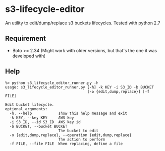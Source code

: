 s3-lifecycle-editor
===================

An utility to edit/dump/replace s3 buckets lifecycles.
Tested with python 2.7

## Requirement ##

* Boto >= 2.34 (Might work with older versions, but that's the one it was developed with)

## Help ##
```
%> python s3_lifecycle_editor_runner.py -h
usage: s3_lifecycle_editor_runner.py [-h] -k KEY -i S3_ID -b BUCKET
                                     [-o {edit,dump,replace}] [-f FILE]

Edit bucket lifecycle.
optional arguments:
  -h, --help            show this help message and exit
  -k KEY, --key KEY     AWS key
  -i S3_ID, --id S3_ID  AWS key id
  -b BUCKET, --bucket BUCKET
                        The bucket to edit
  -o {edit,dump,replace}, --operation {edit,dump,replace}
                        The action to perform
  -f FILE, --file FILE  When replacing, define a file
```
